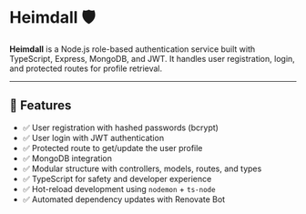 # Heimdall 🛡️

**Heimdall** is a Node.js role-based authentication service built with TypeScript, Express, MongoDB, and JWT. It handles user registration, login, and protected routes for profile retrieval.

---

## 🚀 Features

- ✅ User registration with hashed passwords (bcrypt)
- ✅ User login with JWT authentication
- ✅ Protected route to get/update the user profile
- ✅ MongoDB integration
- ✅ Modular structure with controllers, models, routes, and types
- ✅ TypeScript for safety and developer experience
- ✅ Hot-reload development using `nodemon` + `ts-node`
- ✅ Automated dependency updates with Renovate Bot
